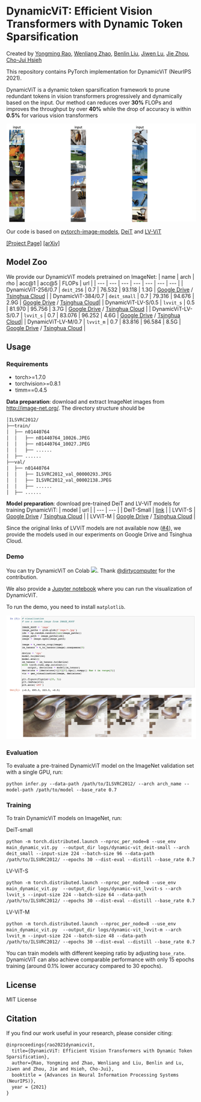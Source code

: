 # DynamicViT: Efficient Vision Transformers with Dynamic Token Sparsification

Created by [Yongming Rao](https://raoyongming.github.io/), [Wenliang Zhao](https://thu-jw.github.io/), [Benlin Liu](https://liubl1217.github.io/), [Jiwen Lu](https://scholar.google.com/citations?user=TN8uDQoAAAAJ&hl=en&authuser=1), [Jie Zhou](https://scholar.google.com/citations?user=6a79aPwAAAAJ&hl=en&authuser=1), [Cho-Jui Hsieh](http://web.cs.ucla.edu/~chohsieh/)

This repository contains PyTorch implementation for DynamicViT (NeurIPS 2021).

DynamicViT is a dynamic token sparsification framework to prune redundant tokens in vision transformers progressively and dynamically based on the input. Our method
can reduces over **30%** FLOPs and improves the throughput by over **40%** while the drop of accuracy is within **0.5%** for various vision transformers

![intro](figs/intro.gif)



Our code is based on [pytorch-image-models](https://github.com/rwightman/pytorch-image-models), [DeiT](https://github.com/facebookresearch/deit) and [LV-ViT](https://github.com/zihangJiang/TokenLabeling)

[[Project Page]](https://dynamicvit.ivg-research.xyz/) [[arXiv]](https://arxiv.org/abs/2106.02034)

## Model Zoo

We provide our DynamicViT models pretrained on ImageNet:
| name | arch | rho | acc@1 | acc@5 | FLOPs | url |
| --- | --- | --- | --- | --- | --- | --- |
| DynamicViT-256/0.7 | ```deit_256``` | 0.7 | 76.532 | 93.118 | 1.3G | [Google Drive](https://drive.google.com/file/d/1fpdTNRZtGOW25UwOadj1iUdjqmu88WkO/view?usp=sharing) / [Tsinghua Cloud](https://cloud.tsinghua.edu.cn/f/ebda4114758f44d78bc0/?dl=1) |
| DynamicViT-384/0.7 | ```deit_small``` | 0.7 | 79.316 | 94.676 | 2.9G | [Google Drive](https://drive.google.com/file/d/1H5kHHagdqo4emk9CgjfA7DA62XJr8Yc1/view?usp=sharing) / [Tsinghua Cloud](https://cloud.tsinghua.edu.cn/f/58461f395c8f4829be85/?dl=1)|
| DynamicViT-LV-S/0.5 | ```lvvit_s``` | 0.5 | 81.970 | 95.756 | 3.7G | [Google Drive](https://drive.google.com/file/d/1kPe3MhtYHNdG7natrU20xcAqodO6-Z58/view?usp=sharing) / [Tsinghua Cloud](https://cloud.tsinghua.edu.cn/f/9d62a51e6fbb45c38a31/?dl=1) |
| DynamicViT-LV-S/0.7 | ```lvvit_s``` | 0.7 | 83.076 | 96.252 | 4.6G | [Google Drive](https://drive.google.com/file/d/1dNloEsuEiTi592SdM_ELC36kOJ7aaF-3/view?usp=sharing) / [Tsinghua Cloud](https://cloud.tsinghua.edu.cn/f/abe3e31af253476ea628/?dl=1)|
| DynamicViT-LV-M/0.7 | ```lvvit_m``` | 0.7 | 83.816 | 96.584 | 8.5G | [Google Drive](https://drive.google.com/file/d/1dNab1B5ZOTVNpnpO6H1TsXKFM8BAlA3I/view?usp=sharing) / [Tsinghua Cloud](https://cloud.tsinghua.edu.cn/f/5a1c519a39214fa6bc67/?dl=1) |

## Usage

### Requirements

- torch>=1.7.0
- torchvision>=0.8.1
- timm==0.4.5

**Data preparation**: download and extract ImageNet images from http://image-net.org/. The directory structure should be

```
│ILSVRC2012/
├──train/
│  ├── n01440764
│  │   ├── n01440764_10026.JPEG
│  │   ├── n01440764_10027.JPEG
│  │   ├── ......
│  ├── ......
├──val/
│  ├── n01440764
│  │   ├── ILSVRC2012_val_00000293.JPEG
│  │   ├── ILSVRC2012_val_00002138.JPEG
│  │   ├── ......
│  ├── ......
```

**Model preparation**: download pre-trained DeiT and LV-ViT models for training DynamicViT:
| model | url |
| --- | --- | 
| DeiT-Small | [link](https://dl.fbaipublicfiles.com/deit/deit_small_patch16_224-cd65a155.pth) |
| LVViT-S | [Google Drive](https://drive.google.com/file/d/1OSQ3l1yoz5YbsvHy3VjLoipR4jFHFOIS/view?usp=sharing) / [Tsinghua Cloud](https://cloud.tsinghua.edu.cn/f/544d651ec2a14da0a37c/?dl=1) |
| LVViT-M | [Google Drive](https://drive.google.com/file/d/1iZc6d27EuEnlfUpJoNhsZEkt6GVgPy7-/view?usp=sharing) / [Tsinghua Cloud](https://cloud.tsinghua.edu.cn/f/c690596b7ead4813ad0b/?dl=1) |

Since the original links of LVViT models are not available now ([#4](https://github.com/raoyongming/DynamicViT/issues/4)), we provide the models used in our experiments on Google Drive and Tsinghua Cloud.


### Demo

You can try DynamicViT on Colab [![][colab]][colab-dynamicvit]. Thank [@dirtycomputer](https://github.com/dirtycomputer) for the contribution.  

[colab]: <https://colab.research.google.com/assets/colab-badge.svg>
[colab-dynamicvit]: <https://colab.research.google.com/github/raoyongming/DynamicViT/blob/master/colab_demo.ipynb>


We also provide a [Jupyter notebook](https://github.com/raoyongming/DynamicViT/blob/master/viz_example.ipynb) where you can run the visualization of DynamicViT.

To run the demo, you need to install ```matplotlib```.

![demo](figs/demo.png)

### Evaluation

To evaluate a pre-trained DynamicViT model on the ImageNet validation set with a single GPU, run:

```
python infer.py --data-path /path/to/ILSVRC2012/ --arch arch_name --model-path /path/to/model --base_rate 0.7 
```


### Training

To train DynamicViT models on ImageNet, run:

DeiT-small
```
python -m torch.distributed.launch --nproc_per_node=8 --use_env main_dynamic_vit.py  --output_dir logs/dynamic-vit_deit-small --arch deit_small --input-size 224 --batch-size 96 --data-path /path/to/ILSVRC2012/ --epochs 30 --dist-eval --distill --base_rate 0.7
```

LV-ViT-S
```
python -m torch.distributed.launch --nproc_per_node=8 --use_env main_dynamic_vit.py  --output_dir logs/dynamic-vit_lvvit-s --arch lvvit_s --input-size 224 --batch-size 64 --data-path /path/to/ILSVRC2012/ --epochs 30 --dist-eval --distill --base_rate 0.7
```

LV-ViT-M
```
python -m torch.distributed.launch --nproc_per_node=8 --use_env main_dynamic_vit.py  --output_dir logs/dynamic-vit_lvvit-m --arch lvvit_m --input-size 224 --batch-size 48 --data-path /path/to/ILSVRC2012/ --epochs 30 --dist-eval --distill --base_rate 0.7
```

You can train models with different keeping ratio by adjusting ```base_rate```. DynamicViT can also achieve comparable performance with only 15 epochs training (around 0.1% lower accuracy compared to 30 epochs). 

## License
MIT License

## Citation
If you find our work useful in your research, please consider citing:
```
@inproceedings{rao2021dynamicvit,
  title={DynamicViT: Efficient Vision Transformers with Dynamic Token Sparsification},
  author={Rao, Yongming and Zhao, Wenliang and Liu, Benlin and Lu, Jiwen and Zhou, Jie and Hsieh, Cho-Jui},
  booktitle = {Advances in Neural Information Processing Systems (NeurIPS)},
  year = {2021}
}
```
